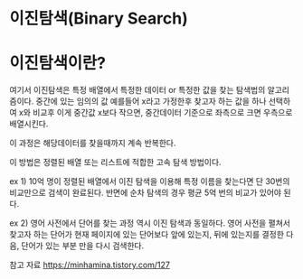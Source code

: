 이진탐색(Binary Search)
=====

이진탐색이란?
=====

여기서 이진탐색은 특정 배열에서 특정한 데이터 or 특정한 값을 찾는 탐색법의 알고리즘이다.
중간에 있는 임의의 값 예를들어 x라고 가정한후 찾고자 하는 값을 하나 선택하여 x와 비교후 이게 중간값 x보다 작으면,
중간데이터 기준으로 좌측으로 크면 우측으로 배열시킨다.

이 과정은 해당데이터를 찾을때까지 계속 반복한다.
 
 이 방법은 정렬된 배열 또는 리스트에 적합한 고속 탐색 방법이다.
 
 ex 1) 10억 명이 정렬된 배열에서 이진 탐색을 이용해 특정 이름을 찾는다면 단 30번의 비교만으로 검색이 완료된다.
반면에 순차 탐색의 경우 평균 5억 번의 비교가 있어야 된다.

 
 ex 2) 영어 사전에서 단어를 찾는 과정 역시 이진 탐색과 동일하다.
영어 사전을 펼쳐서 찾고자 하는 단어가 현재 페이지에 있는 단어보다 앞에 있는지, 뒤에 있는지를 결정한 다음,
단어가 있는 부분 만을 다시 검색한다.


참고 자료 https://minhamina.tistory.com/127
